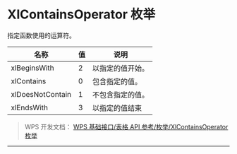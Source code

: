 # XlContainsOperator 枚举

指定函数使用的运算符。

| 名称             | 值  | 说明             |
|------------------|-----|------------------|
| xlBeginsWith     | 2   | 以指定的值开始。 |
| xlContains       | 0   | 包含指定的值。   |
| xlDoesNotContain | 1   | 不包含指定的值。 |
| xlEndsWith       | 3   | 以指定的值结束   |

> WPS 开发文档： [WPS 基础接口/表格 API 参考/枚举/XlContainsOperator 枚举](https://qn.cache.wpscdn.cn/encs/doc/office_v19/topics/WPS%20%E5%9F%BA%E7%A1%80%E6%8E%A5%E5%8F%A3/%E8%A1%A8%E6%A0%BC%20API%20%E5%8F%82%E8%80%83/%E6%9E%9A%E4%B8%BE/XlContainsOperator%20%E6%9E%9A%E4%B8%BE.html)

------------------------------------------------------------------------
